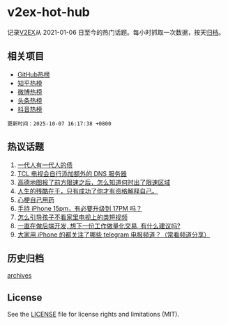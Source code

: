 # v2ex-hot-hub

 记录[V2EX](https://www.v2ex.com/)从 2021-01-06 日至今的热门话题。每小时抓取一次数据，按天[归档](archives)。
 
 ## 相关项目

- [GitHub热榜](https://github.com/lonnyzhang423/github-hot-hub)
- [知乎热榜](https://github.com/lonnyzhang423/zhihu-hot-hub)
- [微博热榜](https://github.com/lonnyzhang423/weibo-hot-hub)
- [头条热榜](https://github.com/lonnyzhang423/toutiao-hot-hub)
- [抖音热榜](https://github.com/lonnyzhang423/douyin-hot-hub)


 `更新时间：2025-10-07 16:17:38 +0800`

## 热议话题

1. [一代人有一代人的债](https://www.v2ex.com/t/1163533)
1. [TCL 电视会自行添加额外的 DNS 服务器](https://www.v2ex.com/t/1163535)
1. [高德地图报了前方限速之后，怎么知道何时出了限速区域](https://www.v2ex.com/t/1163541)
1. [人生的残酷在于，只有成功了你才有资格解释自己。](https://www.v2ex.com/t/1163572)
1. [心梗自己用药](https://www.v2ex.com/t/1163542)
1. [手持 iPhone 15pm，有必要升级到 17PM 吗？](https://www.v2ex.com/t/1163551)
1. [怎么引导孩子不看家里电视上的类短视频](https://www.v2ex.com/t/1163618)
1. [一直在做后端开发, 想下一份工作做量化交易, 有什么建议吗?](https://www.v2ex.com/t/1163527)
1. [大家用 iPhone 的都关注了哪些 telegram 电报频道？（常看频道分享）](https://www.v2ex.com/t/1163523)

## 历史归档

[archives](archives)

## License

See the [LICENSE](LICENSE) file for license rights and limitations (MIT).
